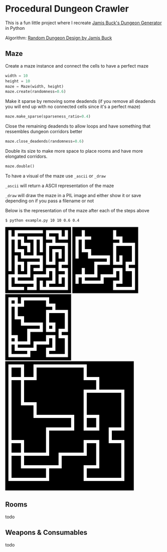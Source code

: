 # Procedural Dungeon Crawler

This is a fun little project where I recreate [Jamis Buck's Dungeon Generator](https://www.myth-weavers.com/generate_dungeon.php) in Python

Algorithm: [Random Dungeon Design by Jamis Buck](http://www.brainycode.com/downloads/RandomDungeonGenerator.pdf)

## Maze

Create a maze instance and connect the cells to have a perfect maze

```python
width = 10
height = 10
maze = Maze(width, height)
maze.create(randomness=0.6)
```

Make it sparse by removing some deadends (if you remove all deadends you will end up with no connected cells since it's a perfect maze)

```python
maze.make_sparse(sparseness_ratio=0.4)
```

Close the remaining deadends to allow loops and have something that ressembles dungeon corridors better

```python
maze.close_deadends(randomness=0.6)
```

Double its size to make more space to place rooms and have more elongated corridors.

```python
maze.double()
```

To have a visual of the maze use `_ascii` or `_draw`

`_ascii` will return a ASCII representation of the maze

`_draw` will draw the maze in a PIL image and either show it or save depending on if you pass a filename or not

Below is the representation of the maze after each of the steps above

```shell
$ python example.py 10 10 0.6 0.4
```

![Perfect maze](1.basic.png)
![Sparse maze](2.sparse.png)
![No dead ends](3.closed.png)
![Doubled](4.doubled.png)


## Rooms

todo


## Weapons & Consumables

todo
